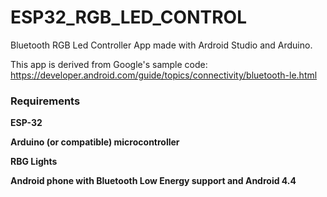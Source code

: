 # ESP32_RGB_LED_CONTROL
Bluetooth RGB Led Controller App made with Ardroid Studio and Arduino.

This app is derived from Google's sample code:
https://developer.android.com/guide/topics/connectivity/bluetooth-le.html

### Requirements

**ESP-32**

**Arduino (or compatible) microcontroller**

**RBG Lights**

**Android phone with Bluetooth Low Energy support and Android 4.4**
